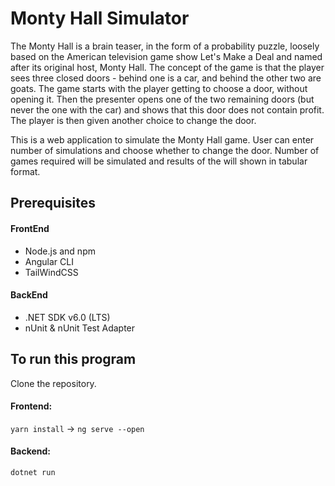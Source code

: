 # Monty Hall Simulator

The Monty Hall is a brain teaser, in the form of a probability puzzle, loosely based on the American television game show Let's Make a Deal and named after its original host, Monty Hall. The concept of the game is that the player sees three closed doors - behind one is a car, and behind the other two are goats. The game starts with the player getting to choose a door, without opening it. Then the presenter opens one of the two remaining doors (but never the one with the car) and shows that this door does not contain profit. The player is then given another choice to change the door. 

This is a web application to simulate the Monty Hall game. User can enter number of simulations and choose whether to change the door. Number of games required will be simulated and results of the will shown in tabular format.

## Prerequisites

#### FrontEnd
* Node.js and npm
* Angular CLI
* TailWindCSS

#### BackEnd
* .NET SDK v6.0 (LTS)
* nUnit & nUnit Test Adapter

## To run this program
Clone the repository.

#### Frontend: 
  `yarn install` -> `ng serve --open`

#### Backend:
  `dotnet run`
